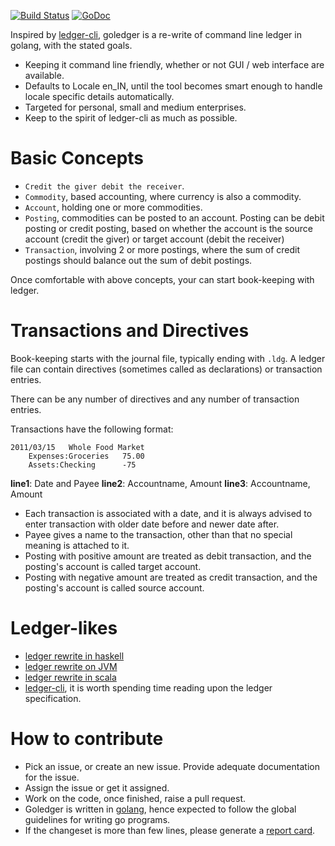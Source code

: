 [![Build Status](https://travis-ci.org/tn47/goledger.svg?branch=master)](https://travis-ci.org/tn47/goledger)
[![GoDoc](https://godoc.org/github.com/tn47/goledger?status.png)](https://godoc.org/github.com/tn47/goledger)

Inspired by [ledger-cli](http://ledger-cli), goledger is a re-write of command
line ledger in golang, with the stated goals.

* Keeping it command line friendly, whether or not GUI / web interface
are available.
* Defaults to Locale en_IN, until the tool becomes smart enough
to handle locale specific details automatically.
* Targeted for personal, small and medium enterprises.
* Keep to the spirit of ledger-cli as much as possible.

Basic Concepts
==============

* ``Credit the giver debit the receiver``.
* ``Commodity``, based accounting, where currency is also a commodity.
* ``Account``, holding one or more commodities.
* ``Posting``, commodities can be posted to an account. Posting can be
debit posting or credit posting, based on whether the account is the
source account (credit the giver) or target account (debit the receiver)
* ``Transaction``, involving 2 or more postings, where the sum of credit
postings should balance out the sum of debit postings.

Once comfortable with above concepts, your can start book-keeping with ledger.

Transactions and Directives
===========================

Book-keeping starts with the journal file, typically ending with ``.ldg``. A
ledger file can contain directives (sometimes called as declarations) or
transaction entries.

There can be any number of directives and any number of transaction entries.

Transactions have the following format:

```text
2011/03/15   Whole Food Market
    Expenses:Groceries   75.00
    Assets:Checking      -75
```

**line1**: Date and Payee
**line2**: Accountname, Amount
**line3**: Accountname, Amount

* Each transaction is associated with a date, and it is always advised to
enter transaction with older date before and newer date after.
* Payee gives a name to the transaction, other than that no special
meaning is attached to it.
* Posting with positive amount are treated as debit transaction, and the
posting's account is called target account.
* Posting with negative amount are treated as credit transaction, and the
posting's account is called source account.

Ledger-likes
============

* [ledger rewrite in haskell](https://github.com/simonmichael/hledger)
* [ledger rewrite on JVM](https://github.com/sn127/tackler)
* [ledger rewrite in scala](https://github.com/hrj/abandon)
* [ledger-cli](https://github.com/ledger), it is worth spending time reading
upon the ledger specification.

How to contribute
=================

* Pick an issue, or create an new issue. Provide adequate documentation for
the issue.
* Assign the issue or get it assigned.
* Work on the code, once finished, raise a pull request.
* Goledger is written in [golang](https://golang.org/), hence expected to follow the
global guidelines for writing go programs.
* If the changeset is more than few lines, please generate a
[report card](https://goreportcard.com/report/github.com/tn47/goledger).
